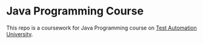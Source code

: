 # Java Programming Course

This repo is a coursework for Java Programming course on [Test Automation University](https://testautomationu.applitools.com/java-programming-course/).